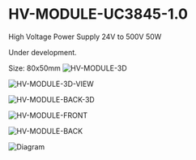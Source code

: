# HV-MODULE-UC3845-1.0

High Voltage Power Supply
24V to 500V 50W

Under development.

Size: 80x50mm
![HV-MODULE-3D](https://github.com/user-attachments/assets/cfd19d39-2005-4726-b591-de19ce519ffe)

![HV-MODULE-3D-VIEW](https://github.com/user-attachments/assets/b4b230e8-fa52-4b23-b9df-bbdb804084c3)

![HV-MODULE-BACK-3D](https://github.com/user-attachments/assets/b6c76396-f942-448f-841a-88a5d512eb9e)

![HV-MODULE-FRONT](https://github.com/user-attachments/assets/f82d4d85-79bb-4895-8fdf-65d54c18dcfd)

![HV-MODULE-BACK](https://github.com/user-attachments/assets/f759c076-4f8a-417c-bd78-92bf831ae8d9)

![Diagram](https://github.com/user-attachments/assets/f3eee5e9-bedf-4842-88d3-a88277237060)
